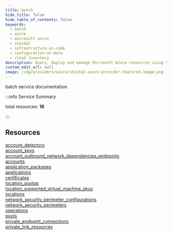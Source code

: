 ```yaml
---
title: batch
hide_title: false
hide_table_of_contents: false
keywords:
  - batch
  - azure
  - microsoft azure
  - stackql
  - infrastructure-as-code
  - configuration-as-data
  - cloud inventory
description: Query, deploy and manage Microsoft Azure resources using SQL
custom_edit_url: null
image: /img/providers/azure/stackql-azure-provider-featured-image.png
---
```


batch service documentation.

:::info Service Summary

<div class="row">
<div class="providerDocColumn">
<span>total resources:&nbsp;<b>16</b></span><br />
</div>
</div>

:::

## Resources
<div class="row">
<div class="providerDocColumn">
<a href="/providers/azure/batch/account_detectors/">account_detectors</a><br />
<a href="/providers/azure/batch/account_keys/">account_keys</a><br />
<a href="/providers/azure/batch/account_outbound_network_dependencies_endpoints/">account_outbound_network_dependencies_endpoints</a><br />
<a href="/providers/azure/batch/accounts/">accounts</a><br />
<a href="/providers/azure/batch/application_packages/">application_packages</a><br />
<a href="/providers/azure/batch/applications/">applications</a><br />
<a href="/providers/azure/batch/certificates/">certificates</a><br />
<a href="/providers/azure/batch/location_quotas/">location_quotas</a>
</div>
<div class="providerDocColumn">
<a href="/providers/azure/batch/location_supported_virtual_machine_skus/">location_supported_virtual_machine_skus</a><br />
<a href="/providers/azure/batch/locations/">locations</a><br />
<a href="/providers/azure/batch/network_security_perimeter_configurations/">network_security_perimeter_configurations</a><br />
<a href="/providers/azure/batch/network_security_perimeters/">network_security_perimeters</a><br />
<a href="/providers/azure/batch/operations/">operations</a><br />
<a href="/providers/azure/batch/pools/">pools</a><br />
<a href="/providers/azure/batch/private_endpoint_connections/">private_endpoint_connections</a><br />
<a href="/providers/azure/batch/private_link_resources/">private_link_resources</a>
</div>
</div>